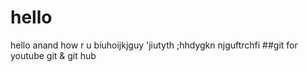 # hello
hello anand how r u
biuhoijkjguy
'jiutyth
;hhdygkn
njguftrchfi
##git for youtube
git & git hub
